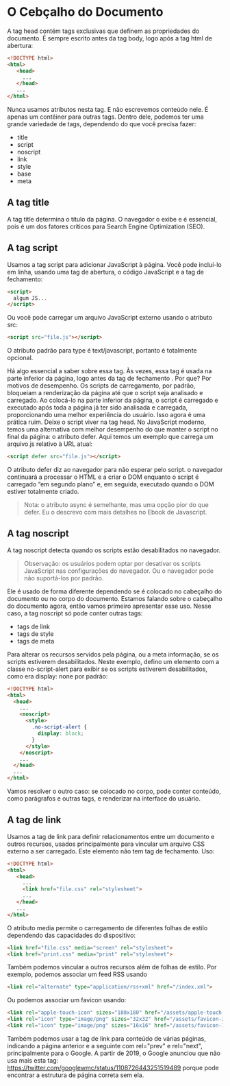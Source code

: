 # O Cebçalho do Documento

A tag head contém tags exclusivas que definem as propriedades do documento.
É sempre escrito antes da tag body, logo após a tag html de abertura:

```html
<!DOCTYPE html>
<html>
   <head>
     ...
   </head>
   ...
</html>
```

Nunca usamos atributos nesta tag. E não escrevemos conteúdo nele.
É apenas um contêiner para outras tags. Dentro dele, podemos ter uma grande variedade de tags, dependendo do que você precisa fazer:

- title
- script
- noscript
- link
- style
- base
- meta

## A tag title

A tag title determina o título da página. O navegador o exibe e é essencial, pois é um dos fatores críticos para Search Engine Optimization (SEO).

## A tag script

Usamos a tag script para adicionar JavaScript à página.
Você pode incluí-lo em linha, usando uma tag de abertura, o código JavaScript e a tag de fechamento:

```html
<script>
  algum JS...
</script>
```

Ou você pode carregar um arquivo JavaScript externo usando o atributo src:

```html
<script src="file.js"></script>
```

O atributo padrão para type é text/javascript, portanto é totalmente opcional.

Há algo essencial a saber sobre essa tag. Às vezes, essa tag é usada na parte inferior da página, logo antes da tag de fechamento </body>. Por que? Por motivos de desempenho. Os scripts de carregamento, por padrão, bloqueiam a renderização da página até que o script seja analisado e carregado.
Ao colocá-lo na parte inferior da página, o script é carregado e executado após toda a página já ter sido analisada e carregada, proporcionando uma melhor experiência do usuário. Isso agora é uma prática ruim. Deixe o script viver na tag head.
No JavaScript moderno, temos uma alternativa com melhor desempenho do que manter o script no final da página: o atributo defer. Aqui temos um exemplo que carrega um arquivo.js relativo à URL atual:

```html
<script defer src="file.js"></script>
```

O atributo defer diz ao navegador para não esperar pelo script. o navegador continuará a processar o HTML e a criar o DOM enquanto o script é carregado “em segundo plano” e, em seguida, executado quando o DOM estiver totalmente criado.

> Nota: o atributo async é semelhante, mas uma opção pior do que defer. Eu o descrevo com mais detalhes no Ebook de Javascript.

## A tag noscript

A tag noscript detecta quando os scripts estão desabilitados no navegador.

> Observação: os usuários podem optar por desativar os scripts JavaScript nas configurações do navegador. Ou o navegador pode não suportá-los por padrão.

Ele é usado de forma diferente dependendo se é colocado no cabeçalho do documento ou no corpo do documento. Estamos falando sobre o cabeçalho do documento agora, então vamos primeiro apresentar esse uso.
Nesse caso, a tag noscript só pode conter outras tags:

- tags de link
- tags de style
- tags de meta

Para alterar os recursos servidos pela página, ou a meta informação, se os scripts estiverem desabilitados.
Neste exemplo, defino um elemento com a classe no-script-alert para exibir se os scripts estiverem desabilitados, como era display: none por padrão:

```html
<!DOCTYPE html>
<html>
  <head>
    ...
    <noscript>
      <style>
        .no-script-alert {
          display: block;
        }
      </style>
    </noscript>
    ...
  </head>
  ...
</html>
```

Vamos resolver o outro caso: se colocado no corpo, pode conter conteúdo, como parágrafos e outras tags, e renderizar na interface do usuário.

## A tag de link

Usamos a tag de link para definir relacionamentos entre um documento e
outros recursos, usados principalmente para vincular um arquivo CSS externo a ser carregado. Este elemento não tem tag de fechamento.
Uso:

```html
<!DOCTYPE html>
<html>
   <head>
     ...
     <link href="file.css" rel="stylesheet">
     ...
   </head>
   ...
</html>
```

O atributo media permite o carregamento de diferentes folhas de estilo dependendo das capacidades do dispositivo:

```html
<link href="file.css" media="screen" rel="stylesheet">
<link href="print.css" media="print" rel="stylesheet">
```

Também podemos vincular a outros recursos além de folhas de estilo. Por exemplo, podemos associar um feed RSS usando

```html
<link rel="alternate" type="application/rss+xml" href="/index.xml">
```

Ou podemos associar um favicon usando:

```html
<link rel="apple-touch-icon" sizes="180x180" href="/assets/apple-touch-icon.png">
<link rel="icon" type="image/png" sizes="32x32" href="/assets/favicon-32x32.png">
<link rel="icon" type="image/png" sizes="16x16" href="/assets/favicon-16x16.png">
```

Também podemos usar a tag de link para conteúdo de várias páginas, indicando a página anterior e a seguinte com rel="prev" e rel="next", principalmente para o Google. A partir de 2019, o Google anunciou que não usa mais esta tag: <https://twitter.com/googlewmc/status/1108726443251519489> porque pode encontrar a estrutura de página correta sem ela.
